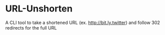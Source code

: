 URL-Unshorten
=============

A CLI tool to take a shortened URL (ex. http://bit.ly.twitter) and follow 302 redirects for the full URL
